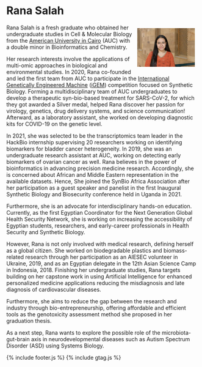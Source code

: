# Rana Salah

<img src="images/RanaSalah.jpg" align="right" width="30%" title="Rana Salah" alt="Rana Salah" style="padding: 10px; border:5px">

Rana Salah is a fresh graduate who obtained her undergraduate studies in Cell & Molecular Biology from the [American University in Cairo](https://www.aucegypt.edu/) (AUC) with a double minor in Bioinformatics and Chemistry.

Her research interests involve the applications of multi-omic approaches in biological and environmental studies. In 2020, Rana co-founded and led the first team from AUC to participate in the [International Genetically Engineered Machine](https://igem.org/) ([iGEM](https://igem.org/)) competition focused on Synthetic Biology. Forming a multidisciplinary team of AUC undergraduates to develop a therapeutic syn-bio-based treatment for SARS-CoV-2, for which they got awarded a Silver medal, helped Rana discover her passion for virology, genetics, drug delivery systems, and science communication! Afterward, as a laboratory assistant, she worked on developing diagnostic kits for COVID-19 on the genetic level.

In 2021, she was selected to be the transcriptomics team leader in the HackBio internship supervising 20 researchers working on identifying biomarkers for bladder cancer heterogeneity. In 2019, she was an undergraduate research assistant at AUC, working on detecting early biomarkers of ovarian cancer as well. Rana believes in the power of bioinformatics in advancing precision medicine research. Accordingly, she is concerned about African and Middle Eastern representation in the available datasets. Hence, She joined the SynBio Africa Association after her participation as a guest speaker and panelist in the first Inaugural Synthetic Biology and Biosecurity conference held in Uganda in 2021.

Furthermore, she is an advocate for interdisciplinary hands-on education. Currently, as the first Egyptian Coordinator for the Next Generation Global Health Security Network, she is working on increasing the accessibility of Egyptian students, researchers, and early-career professionals in Health Security and Synthetic Biology.

However, Rana is not only involved with medical research, defining herself as a global citizen. She worked on biodegradable plastics and biomass-related research through her participation as an AIESEC volunteer in Ukraine, 2019, and as an Egyptian delegate in the 12th Asian Science Camp in Indonesia, 2018. Finishing her undergraduate studies, Rana targets building on her capstone work in using Artificial Intelligence for enhanced personalized medicine applications reducing the misdiagnosis and late diagnosis of cardiovascular diseases.

Furthermore, she aims to reduce the gap between the research and industry through bio-entrepreneurship, offering affordable and efficient tools as the genotoxicity assessment method she proposed in her graduation thesis.

As a next step, Rana wants to explore the possible role of the microbiota-gut-brain axis in neurodevelopmental diseases such as Autism Spectrum Disorder (ASD) using Systems Biology.


[<i class="fab fa-github fa-2x"></i>](https://github.com/rana-salah)
[<i class="fab fa-linkedin fa-2x"></i>](https://www.linkedin.com/in/rana-salah-biology/)
[<i class="fab fa-facebook fa-2x"></i>](https://www.facebook.com/salah.foaud)

{% include footer.js %}
{% include gtag.js %}
